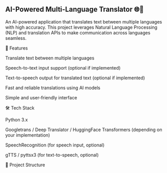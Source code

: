 ## AI-Powered Multi-Language Translator 🌐🤖
An AI-powered application that translates text between multiple languages with high accuracy. This project leverages Natural Language Processing (NLP) and translation APIs to make communication across languages seamless.

📌 Features

Translate text between multiple languages

Speech-to-text input support (optional if implemented)

Text-to-speech output for translated text (optional if implemented)

Fast and reliable translations using AI models

Simple and user-friendly interface

🛠️ Tech Stack

Python 3.x

Googletrans / Deep Translator / HuggingFace Transformers (depending on your implementation)

SpeechRecognition (for speech input, optional)

gTTS / pyttsx3 (for text-to-speech, optional)

📂 Project Structure
